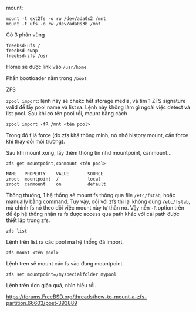 mount:

    mount -t ext2fs -o rw /dev/ada0s2 /mnt
    mount -t ufs -o rw /dev/ada0s3b /mnt

Có 3 phân vùng

    freebsd-ufs /
    freebsd-swap
    freebsd-zfs /usr

Home sẽ được link vào `/usr/home`

Phần bootloader nằm trong `/boot`

ZFS

`zpool import`: lệnh này sẽ chekc hết storage media, và tìm 1 ZFS signature valid để lấy pool name và list ra. Lệnh này không làm gì ngoài việc detect và list pool.
Sau khi có tên pool rồi, mount bằng cách

    zpool import -fR /mnt <tên pool>

Trong đó f là force (do zfs khá thông minh, nó nhớ history mount, cần force khi thay đổi môi trường).

Sau khi mount xong, lấy thêm thông tin như mountpoint, canmount...

    zfs get mountpoint,canmount <tên pool>

    NAME   PROPERTY    VALUE       SOURCE
    zroot  mountpoint  /           local
    zroot  canmount    on          default

Thông thường, 1 hệ thống sẽ mount fs thông qua file `/etc/fstab`, hoặc manually bằng command. Tuy vậy, đối với zfs thì lại không dùng `/etc/fstab`, mà chính fs nó theo dõi việc mount này tự thân nó. Vậy nên `-R` option trên để ép hệ thống nhận ra fs được access qua path khác với cái path được thiết lập trong zfs.

    zfs list

Lệnh trên list ra các pool mà hệ thống đã import.

    zfs mount <tên pool>

Lệnh tren sẽ mount các fs vào đung mountpoint.

    zfs set mountpoint=/myspecialfolder mypool

Lệnh trên đơn giản quá, nhìn hiểu rồi.

https://forums.FreeBSD.org/threads/how-to-mount-a-zfs-partition.66603/post-393889
